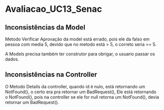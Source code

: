 ﻿# Avaliacao_UC13_Senac


##  Inconsistências da Model

Metodo Verificar Aprovação da model está errado, pois ele da falso em pessoa com media 5, devido que no metodo está > 5, o correto seria >= 5.

A Models precisa também ter construtor para obrigar, o usuario passar os dados.

## Inconsistências na Controller

O Metodo Details da controller, quando id é nulo, está retornando um NotFound(), o certo era pra retornar um BadRequest(), Ele está retornando o NotFound(), pois na controller se ele for null retorna um NotFound(), devia retornar um BadRequest().
